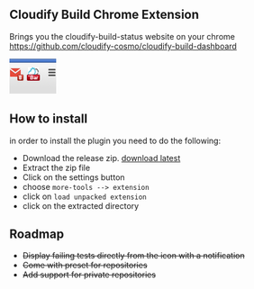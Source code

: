 Cloudify Build Chrome Extension
--------------------------------

Brings you the cloudify-build-status website on your chrome https://github.com/cloudify-cosmo/cloudify-build-dashboard

![](https://raw.githubusercontent.com/guy-mograbi-at-gigaspaces/cloudify-builds-status-chrome-execution/master/docs/images/ext_screenshot.png)

How to install
---------------

in order to install the plugin you need to do the following: 
 - Download the release zip. [download latest](https://github.com/guy-mograbi-at-gigaspaces/cloudify-builds-status-chrome-execution/releases/download/v0.0.0-beta/cloudify-build-status-extension-0.0.259.zip)
 - Extract the zip file
 - Click on the settings button 
 - choose `more-tools --> extension`
 - click on `load unpacked extension`
 - click on the extracted directory



Roadmap
-------

 - ~~Display failing tests directly from the icon with a notification~~
 - ~~Come with preset for repositories~~
 - ~~Add support for private repositories~~
